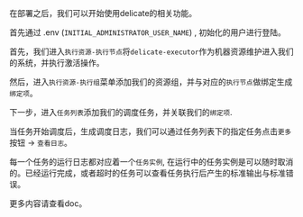 在部署之后，我们可以开始使用delicate的相关功能。

首先通过 .env (`INITIAL_ADMINISTRATOR_USER_NAME`) , 初始化的用户进行登陆。

首先，我们进入`执行资源-执行节点`将`delicate-executor`作为机器资源维护进入我们的系统，并执行激活操作。

然后，进入`执行资源-执行组`菜单添加我们的资源组，并与对应的`执行节点`做绑定生成`绑定项`。

下一步，进入`任务列表`添加我们的调度任务，并关联我们的`绑定项`.

当任务开始调度后，生成调度日志，我们可以通过任务列表下的指定任务点击`更多`按钮  -> `查看日志`。

每一个任务的运行日志都对应着一个`任务实例`, 在运行中的任务实例是可以随时取消的。已经运行完成，或者超时的任务可以查看任务执行后产生的标准输出与标准错误。

更多内容请查看doc。